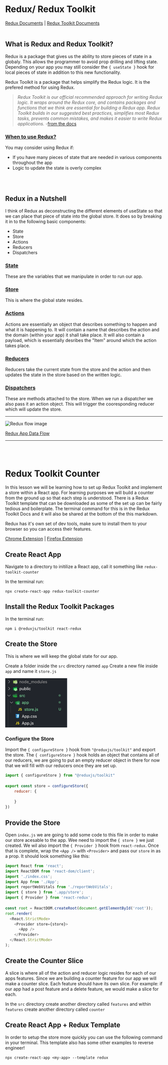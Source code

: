 # Redux/ Redux Toolkit

[Redux Documents](https://redux.js.org/) | [Redux Toolkit Documents](https://redux-toolkit.js.org/)
<br />
<br />

## What is Redux and Redux Toolkit?  

Redux is a package that gives us the ability to store pieces of state in a globaly. This allows the programmer to avoid prop drilling and lifting state.  Depending on your app you may still consider the `{ useState }` hook for local pieces of state in addition to this new functionality.  

Redux Toolkit is a package that helps simplify the Redux logic.  It is the prefered method for using Redux.  

> <i>Redux Toolkit is our official recommended approach for writing Redux logic. It wraps around the Redux core, and contains packages and functions that we think are essential for building a Redux app. Redux Toolkit builds in our suggested best practices, simplifies most Redux tasks, prevents common mistakes, and makes it easier to write Redux applications.</i> -[from the docs](https://redux.js.org/introduction/getting-started#redux-toolkit)

### <u>When to use Redux?</u>

You may consider using Redux if:
- If you have many pieces of state that are needed in various components throughout the app
- Logic to update the state is overly complex
<br />
<br />

## Redux in a Nutshell

I think of Redux as deconstructing the different elements of useState so that we can place that piece of state into the global store. It does so by breaking it in to the following basic components:
- State
- Store
- Actions
- Reducers
- Dispatchers

### <u>State</u>

These are the variables that we manipulate in order to run our app. 

### <u>Store</u>

This is where the global state resides.

### <u>Actions</u>

Actions are essentially an object that describes something to happen and what it is happening to.  It will contain a name that describes the action and the domain (within your app) it shall take place.  It will also contain a payload, which is essentially desribes the "Item" around which the action takes place.

### <u>Reducers</u>

Reducers take the current state from the store and the action and then updates the state in the store based on the written logic.

### <u>Dispatchers</u>

These are methods attached to the store.  When we run a dispatcher we also pass it an action object.  This will trigger the cooresponding reducer which will update the store.

<hr />

![Redux flow image](https://redux.js.org/assets/images/ReduxDataFlowDiagram-49fa8c3968371d9ef6f2a1486bd40a26.gif)

[Redux App Data Flow](https://redux.js.org/tutorials/essentials/part-1-overview-concepts#redux-application-data-flow)

<hr />
<br />
<br />

# Redux Toolkit Counter

In this lesson we will be learning how to set up Redux Toolkit and implement a store within a React app.  For learning purposes we will build a counter from the ground up so that each step is understood.  There is a Redux Toolkit template that can be downloaded as some of the set up can be fairly tedious and boilerplate.  The terminal command for this is in the Redux Toolkit Docs and it will also be shared at the bottom of the this markdown.

Redux has it's own set of dev tools, make sure to install them to your browser so you can access their features. 

[Chrome Extension](https://chrome.google.com/webstore/detail/redux-devtools/lmhkpmbekcpmknklioeibfkpmmfibljd?hl=en) | [Firefox Extension](https://addons.mozilla.org/en-US/firefox/addon/reduxdevtools/) 

## Create React App 

Navigate to a directory to initilize a React app, call it something like `redux-toolkit-counter` 

In the terminal run: 
```
npx create-react-app redux-toolkit-counter
```
## Install the Redux Toolkit Packages

In the terminal run: 
```
npm i @reduxjs/toolkit react-redux
```

## Create the Store

This is where we will keep the global state for our app.

Create a folder inside the `src` directory named `app`
Create a new file inside `app` and name it `store.js`

![Folder Tree View](./public/folderTree1.png)

### Configure the Store

Import the `{ configureStore }` hook from `"@reduxjs/toolkit"` and export the store.  The `{ configureStore }` hook holds an object that contains all of our reducers, we are going to put an empty reducer object in there for now that we will fill with our reducers once they are set up. 

```javascript
import { configureStore } from "@reduxjs/toolkit"

export const store = configureStore({
    reducer: {

    }
})
```

## Provide the Store

Open `index.js` we are going to add some code to this file in order to make our store acesable to the app. Wee need to import the `{ store }` we just created. We wil also import the `{ Provider }` hook from `react-redux`.  Once that is complete, wrap the `<App />` with `<Provider>` and pass our `store` in as a prop.  It should look something like this:

```javascript
import React from 'react';
import ReactDOM from 'react-dom/client';
import './index.css';
import App from './App';
import reportWebVitals from './reportWebVitals';
import { store } from '.app/store';
import { Provider } from 'react-redux';

const root = ReactDOM.createRoot(document.getElementById('root'));
root.render(
  <React.StrictMode>
    <Provider store={store}>
      <App />
    </Provider>
  </React.StrictMode>
);
```

## Create the Counter Slice

A slice is where all of the action and reducer logic resides for each of our apps features.  Since we are building a counter feature for our app we will make a counter slice.  Each feature should have its own slice. For example: if our app had a post feature and a delete feature, we would make a slice for each. 

In the `src` directory create another directory called `features` and within `features` create another directory called `counter`
 

## Create React App + Redux Template

In order to setup the store more quickly you can use the following command in your terminal.  This template also has some other examples to reverse engineer! 
```
npx create-react-app <my-app> --template redux
```